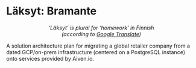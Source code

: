 # Läksyt: Bramante

<p align="center">
<em>‘Läksyt’ is plural for ‘homework’ in Finnish<br>(according to <a href="https://translate.google.com/?sl=fi&tl=en&text=l%C3%A4ksyt&op=translate">Google Translate</a>)</em>
</p>

A solution architecture plan for migrating a global retailer company from a dated GCP/on-prem infrastructure (centered on a PostgreSQL instance) onto services provided by Aiven.io.
